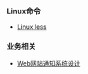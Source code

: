 ### Linux命令 

* [Linux less](http://blog.csdn.net/songdexv/article/details/7264309)

### 业务相关

* [Web网站通知系统设计](http://blog.jobbole.com/42256/)
